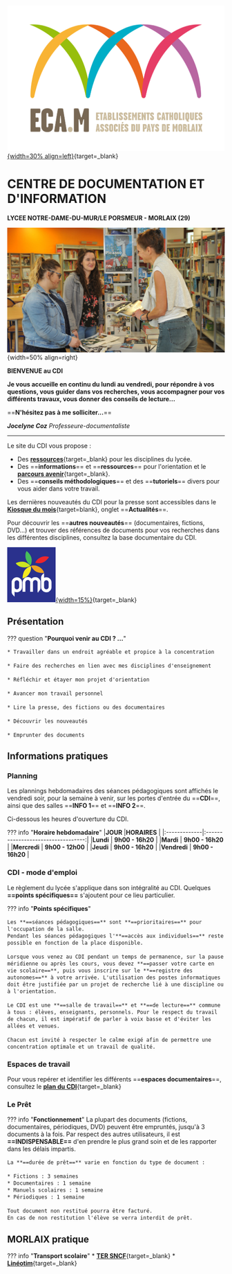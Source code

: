 


[![logo ECAM](./images/logo_ecam.jpg "ENT Lycée"){width=30% align=left}](https://ent.ecmorlaix.fr/){target=_blank}
# CENTRE DE DOCUMENTATION ET D'INFORMATION  

**LYCEE NOTRE-DAME-DU-MUR/LE PORSMEUR - MORLAIX (29)**


![vue du CDI](./images/CDI_accueil_01.jpg "CDI"){width=50% align=right}

**BIENVENUE au CDI**

**Je vous accueille en continu
du lundi au vendredi, pour répondre à vos questions, 
vous guider dans vos recherches, 
vous accompagner pour vos différents travaux, 
vous donner des conseils de lecture...**

==**N'hésitez pas à me solliciter...**==

***Jocelyne Coz***   *Professeure-documentaliste*

-------


Le site du CDI vous propose :

- Des [**ressources**](https://cdi-lycee.ecmorlaix.fr/pedagogie/){target=_blank} pour les disciplines du lycée.
- Des ==**informations**== et ==**ressources**== pour l'orientation et le [**parcours avenir**](https://cdi-lycee.ecmorlaix.fr/orientation/){target=_blank}.
- Des ==**conseils méthodologiques**== et des ==**tutoriels**== divers pour vous aider dans votre travail.
    
Les dernières nouveautés du CDI pour la presse sont accessibles dans le [**Kiosque du mois**](https://jocedoc.github.io/cdinddmporsmeur_eleves/actualites/#presse){target=blank}, onglet ==**Actualités**==.

Pour découvrir les ==**autres nouveautés**== (documentaires, fictions, DVD...) et trouver des références de documents pour vos recherches dans les différentes disciplines, consultez la base documentaire du CDI.

[![**PMB"**](./images/logo_PMB.png "Portail PMB"){width=15%}](https://ecmorlaix.basecdi.fr/pmb/opac_css/index.php){target=_blank}


## Présentation

??? question "**Pourquoi venir au CDI ? ...**"

    * Travailler dans un endroit agréable et propice à la concentration

    * Faire des recherches en lien avec mes disciplines d'enseignement

    * Réfléchir et étayer mon projet d'orientation

    * Avancer mon travail personnel

    * Lire la presse, des fictions ou des documentaires

    * Découvrir les nouveautés

    * Emprunter des documents

## Informations pratiques

### Planning

Les plannings hebdomadaires des séances pédagogiques sont affichés le vendredi soir, pour la semaine à venir, sur les portes d'entrée du ==**CDI**==, ainsi que des salles ==**INFO 1**== et ==**INFO 2**==.

Ci-dessous les heures d'ouverture du CDI.

??? info "**Horaire hebdomadaire**"
    |**JOUR**      |**HORAIRES**                        | 
    |:-------------|:----------------------------------:|
    |**Lundi**     | **9h00 - 16h20**                   |
    |**Mardi**     | **9h00 - 16h20**                   |
    |**Mercredi**  | **9h00 - 12h00**  |
    |**Jeudi**     | **9h00 - 16h20**                   |
    |**Vendredi**  | **9h00 - 16h20**                   |

### CDI - mode d'emploi

Le règlement du lycée s'applique dans son intégralité au CDI. Quelques **==points spécifiques==** s'ajoutent pour ce lieu particulier.

??? info "**Points spécifiques**"
    
    Les **==séances pédagogiques==** sont **==prioritaires==** pour l'occupation de la salle.
    Pendant les séances pédagogiques l'**==accès aux individuels==** reste possible en fonction de la place disponible.
    
    Lorsque vous venez au CDI pendant un temps de permanence, sur la pause méridienne ou après les cours, vous devez **==passer votre carte en vie scolaire==**, puis vous inscrire sur le **==registre des autonomes==** à votre arrivée. L'utilisation des postes informatiques doit être justifiée par un projet de recherche lié à une discipline ou à l'orientation.
    
    Le CDI est une **==salle de travail==** et **==de lecture==** commune à tous : élèves, enseignants, personnels. Pour le respect du travail de chacun, il est impératif de parler à voix basse et d'éviter les allées et venues.

    Chacun est invité à respecter le calme exigé afin de permettre une concentration optimale et un travail de qualité.


### Espaces de travail

Pour vous repérer et identifier les différents ==**espaces documentaires**==, consultez le [**plan du CDI**](./pdf/00_plan_CDI.pdf){target=_blank}

### Le Prêt 

??? info "**Fonctionnement**"
    La plupart des documents (fictions, documentaires, périodiques, DVD) peuvent être empruntés, jusqu'à 3 documents à la fois.
    Par respect des autres utilisateurs, il est **==INDISPENSABLE==** d'en prendre le plus grand soin et de les rapporter dans les délais impartis.
    
    La **==durée de prêt==** varie en fonction du type de document : 

    * Fictions : 3 semaines
    * Documentaires : 1 semaine
    * Manuels scolaires : 1 semaine
    * Périodiques : 1 semaine

    Tout document non restitué pourra être facturé.
    En cas de non restitution l'élève se verra interdit de prêt.


## MORLAIX pratique
    
??? info "**Transport scolaire**"
    * [**TER SNCF**](https://www.ter.sncf.com/bretagne){target=_blank}
    * [**Linéotim**](https://www.lineotim.com/fr/kXP-Le-plan-global-des-lignes-scolaires.html){target=_blank}




 
